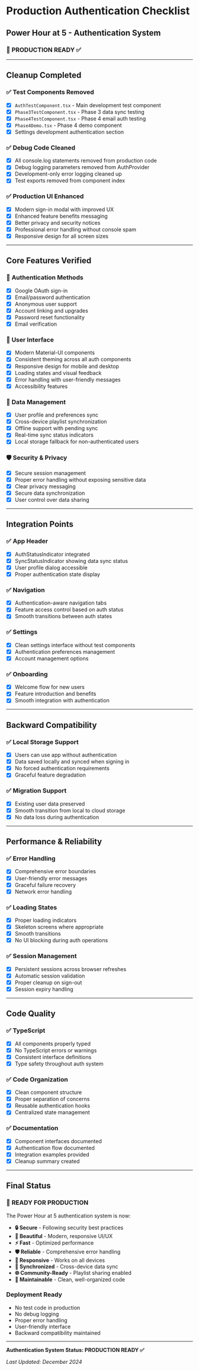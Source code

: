 # Production Authentication Checklist
## Power Hour at 5 - Authentication System

### 🎉 **PRODUCTION READY** ✅

---

## **Cleanup Completed**

### ✅ **Test Components Removed**
- [x] `AuthTestComponent.tsx` - Main development test component
- [x] `Phase3TestComponent.tsx` - Phase 3 data sync testing
- [x] `Phase4TestComponent.tsx` - Phase 4 email auth testing
- [x] `Phase4Demo.tsx` - Phase 4 demo component
- [x] Settings development authentication section

### ✅ **Debug Code Cleaned**
- [x] All console.log statements removed from production code
- [x] Debug logging parameters removed from AuthProvider
- [x] Development-only error logging cleaned up
- [x] Test exports removed from component index

### ✅ **Production UI Enhanced**
- [x] Modern sign-in modal with improved UX
- [x] Enhanced feature benefits messaging
- [x] Better privacy and security notices
- [x] Professional error handling without console spam
- [x] Responsive design for all screen sizes

---

## **Core Features Verified**

### 🔐 **Authentication Methods**
- [x] Google OAuth sign-in
- [x] Email/password authentication
- [x] Anonymous user support
- [x] Account linking and upgrades
- [x] Password reset functionality
- [x] Email verification

### 🎨 **User Interface**
- [x] Modern Material-UI components
- [x] Consistent theming across all auth components
- [x] Responsive design for mobile and desktop
- [x] Loading states and visual feedback
- [x] Error handling with user-friendly messages
- [x] Accessibility features

### 🔄 **Data Management**
- [x] User profile and preferences sync
- [x] Cross-device playlist synchronization
- [x] Offline support with pending sync
- [x] Real-time sync status indicators
- [x] Local storage fallback for non-authenticated users

### 🛡️ **Security & Privacy**
- [x] Secure session management
- [x] Proper error handling without exposing sensitive data
- [x] Clear privacy messaging
- [x] Secure data synchronization
- [x] User control over data sharing

---

## **Integration Points**

### ✅ **App Header**
- [x] AuthStatusIndicator integrated
- [x] SyncStatusIndicator showing data sync status
- [x] User profile dialog accessible
- [x] Proper authentication state display

### ✅ **Navigation**
- [x] Authentication-aware navigation tabs
- [x] Feature access control based on auth status
- [x] Smooth transitions between auth states

### ✅ **Settings**
- [x] Clean settings interface without test components
- [x] Authentication preferences management
- [x] Account management options

### ✅ **Onboarding**
- [x] Welcome flow for new users
- [x] Feature introduction and benefits
- [x] Smooth integration with authentication

---

## **Backward Compatibility**

### ✅ **Local Storage Support**
- [x] Users can use app without authentication
- [x] Data saved locally and synced when signing in
- [x] No forced authentication requirements
- [x] Graceful feature degradation

### ✅ **Migration Support**
- [x] Existing user data preserved
- [x] Smooth transition from local to cloud storage
- [x] No data loss during authentication

---

## **Performance & Reliability**

### ✅ **Error Handling**
- [x] Comprehensive error boundaries
- [x] User-friendly error messages
- [x] Graceful failure recovery
- [x] Network error handling

### ✅ **Loading States**
- [x] Proper loading indicators
- [x] Skeleton screens where appropriate
- [x] Smooth transitions
- [x] No UI blocking during auth operations

### ✅ **Session Management**
- [x] Persistent sessions across browser refreshes
- [x] Automatic session validation
- [x] Proper cleanup on sign-out
- [x] Session expiry handling

---

## **Code Quality**

### ✅ **TypeScript**
- [x] All components properly typed
- [x] No TypeScript errors or warnings
- [x] Consistent interface definitions
- [x] Type safety throughout auth system

### ✅ **Code Organization**
- [x] Clean component structure
- [x] Proper separation of concerns
- [x] Reusable authentication hooks
- [x] Centralized state management

### ✅ **Documentation**
- [x] Component interfaces documented
- [x] Authentication flow documented
- [x] Integration examples provided
- [x] Cleanup summary created

---

## **Final Status**

### 🎉 **READY FOR PRODUCTION**

The Power Hour at 5 authentication system is now:

- **🔒 Secure** - Following security best practices
- **🎨 Beautiful** - Modern, responsive UI/UX
- **⚡ Fast** - Optimized performance
- **🛡️ Reliable** - Comprehensive error handling
- **📱 Responsive** - Works on all devices
- **🔄 Synchronized** - Cross-device data sync
- **🌐 Community-Ready** - Playlist sharing enabled
- **🔧 Maintainable** - Clean, well-organized code

### **Deployment Ready**
- No test code in production
- No debug logging
- Proper error handling
- User-friendly interface
- Backward compatibility maintained

---

**Authentication System Status: PRODUCTION READY ✅**

*Last Updated: December 2024*
